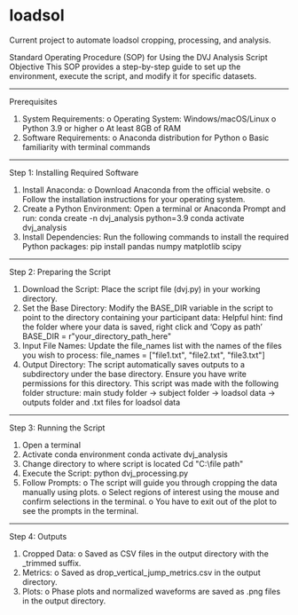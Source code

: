 # loadsol
Current project to automate loadsol cropping, processing, and analysis.

Standard Operating Procedure (SOP) for Using the DVJ Analysis Script
Objective
This SOP provides a step-by-step guide to set up the environment, execute the script, and modify it for specific datasets.
________________________________________
Prerequisites
1.	System Requirements:
o	Operating System: Windows/macOS/Linux
o	Python 3.9 or higher
o	At least 8GB of RAM
2.	Software Requirements:
o	Anaconda distribution for Python
o	Basic familiarity with terminal commands
________________________________________
Step 1: Installing Required Software
1.	Install Anaconda:
o	Download Anaconda from the official website.
o	Follow the installation instructions for your operating system.
2.	Create a Python Environment: Open a terminal or Anaconda Prompt and run:
conda create -n dvj_analysis python=3.9
conda activate dvj_analysis
3.	Install Dependencies: Run the following commands to install the required Python packages:
pip install pandas numpy matplotlib scipy
________________________________________
Step 2: Preparing the Script
1.	Download the Script: Place the script file (dvj.py) in your working directory.
2.	Set the Base Directory: Modify the BASE_DIR variable in the script to point to the directory containing your participant data:
Helpful hint: find the folder where your data is saved, right click and ‘Copy as path’
BASE_DIR = r"your_directory_path_here"
3.	Input File Names: Update the file_names list with the names of the files you wish to process:
file_names = ["file1.txt", "file2.txt", "file3.txt"]
4.	Output Directory: The script automatically saves outputs to a subdirectory under the base directory. Ensure you have write permissions for this directory.
This script was made with the following folder structure: main study folder -> subject folder -> loadsol data -> outputs folder and .txt files for loadsol data 
________________________________________
Step 3: Running the Script
1.	Open a terminal
2.	Activate conda environment
conda activate dvj_analysis
3.	Change directory to where script is located
Cd "C:\file path"
4.	Execute the Script:
python dvj_processing.py
5.	Follow Prompts:
o	The script will guide you through cropping the data manually using plots.
o	Select regions of interest using the mouse and confirm selections in the terminal.
o	You have to exit out of the plot to see the prompts in the terminal. 
________________________________________
Step 4: Outputs
1.	Cropped Data:
o	Saved as CSV files in the output directory with the _trimmed suffix.
2.	Metrics:
o	Saved as drop_vertical_jump_metrics.csv in the output directory.
3.	Plots:
o	Phase plots and normalized waveforms are saved as .png files in the output directory.
